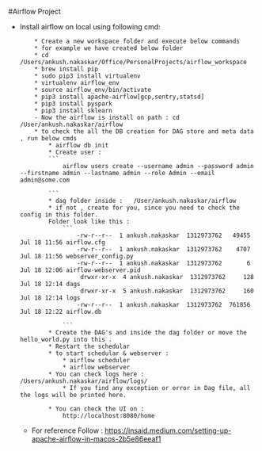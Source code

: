 #Airflow Project
* Install airflow on local using following cmd:
    ```
        * Create a new workspace folder and execute below commands
        * for example we have created below folder 
        * cd /Users/ankush.nakaskar/Office/PersonalProjects/airflow_workspace
        * brew install pip
        * sudo pip3 install virtualenv
        * virtualenv airflow_env
        * source airflow_env/bin/activate
        * pip3 install apache-airflow[gcp,sentry,statsd]
        * pip3 install pyspark
        * pip3 install sklearn
        - Now the airflow is install on path : cd /User/ankush.nakaskar/airflow
        * to check the all the DB creation for DAG store and meta data , run below cmds
            * airflow db init
            * Create user :
            ```
                airflow users create --username admin --password admin --firstname admin --lastname admin --role Admin --email admin@some.com

            ```
            * dag folder inside :   /User/ankush.nakaskar/airflow
            * if not , create for you, since you need to check the config in this folder.
            Folder look like this :
                ``` 
                    -rw-r--r--  1 ankush.nakaskar  1312973762   49455 Jul 18 11:56 airflow.cfg
                    -rw-r--r--  1 ankush.nakaskar  1312973762    4707 Jul 18 11:56 webserver_config.py
                    -rw-r--r--  1 ankush.nakaskar  1312973762       6 Jul 18 12:06 airflow-webserver.pid
                     drwxr-xr-x  4 ankush.nakaskar  1312973762     128 Jul 18 12:14 dags
                     drwxr-xr-x  5 ankush.nakaskar  1312973762     160 Jul 18 12:14 logs
                    -rw-r--r--  1 ankush.nakaskar  1312973762  761856 Jul 18 12:22 airflow.db
 
                ```    
            * Create the DAG's and inside the dag folder or move the hello_world.py into this .
            * Restart the schedular
            * to start schedular & webserver :
                * airflow scheduler
                * airflow webserver 
            * You can check logs here : /Users/ankush.nakaskar/airflow/logs/
                * If you find any exception or error in Dag file, all the logs will be printed here.
  
            * You can check the UI on : 
                http://localhost:8080/home
  ```
  
  * For reference Follow : https://insaid.medium.com/setting-up-apache-airflow-in-macos-2b5e86eeaf1